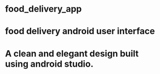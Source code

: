 # food_delivery_app
# food delivery android user interface
# A clean and elegant design built using android studio.

